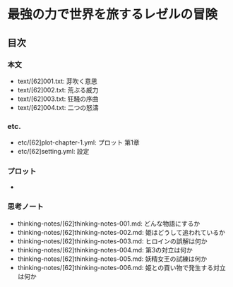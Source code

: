 # 最強の力で世界を旅するレゼルの冒険
## 目次
### 本文
- text/[62]001.txt: 芽吹く意思
- text/[62]002.txt: 荒ぶる威力
- text/[62]003.txt: 狂騒の序曲
- text/[62]004.txt: 二つの怒濤

### etc.
- etc/[62]plot-chapter-1.yml: プロット 第1章
- etc/[62]setting.yml:        設定

### プロット
- 

### 思考ノート
- thinking-notes/[62]thinking-notes-001.md: どんな物語にするか
- thinking-notes/[62]thinking-notes-002.md: 姫はどうして追われているか
- thinking-notes/[62]thinking-notes-003.md: ヒロインの誤解は何か
- thinking-notes/[62]thinking-notes-004.md: 第3の対立は何か
- thinking-notes/[62]thinking-notes-005.md: 妖精女王の試練は何か
- thinking-notes/[62]thinking-notes-006.md: 姫との買い物で発生する対立は何か
